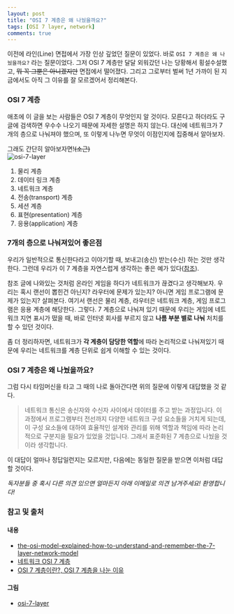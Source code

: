 ```yaml
---
layout: post
title: "OSI 7 계층은 왜 나눴을까요?"
tags: [OSI 7 layer, network]
comments: true
---
```


이전에 라인(Line) 면접에서 가장 인상 깊었던 질문이 있었다. 
바로 `OSI 7 계층은 왜 나눴을까요?` 라는 질문이었다. 
그저 OSI 7 계층만 달달 외워갔던 나는 당황해서 횡설수설했고, ~~뭐 꼭 그뿐은 아니겠지만~~ 면접에서 떨어졌다. 
그리고 그로부터 벌써 1년 가까이 된 지금에서도 아직 그 이유를 잘 모르겠어서 정리해본다. 
 
### OSI 7 계층 
애초에 이 글을 보는 사람들은 OSI 7 계층이 무엇인지 알 것이다. 
모른다고 하더라도 구글에 검색하면 우수수 나오기 때문에 자세한 설명은 하지 않는다. 
대신에 네트워크가 7개의 층으로 나눠져야 했으며, 또 이렇게 나누면 무엇이 이점인지에 집중해서 알아보자.
   
그래도 간단히 알아보자면!~~(소근)~~   
![osi-7-layer](https://miro.medium.com/max/710/0*ksYxut48O7BgVpnC.png)
 
1. 물리 계층
1. 데이터 링크 계층
1. 네트워크 계층 
1. 전송(transport) 계층 
1. 세션 계층
1. 표현(presentation) 계층
1. 응용(application) 계층

### 7개의 층으로 나눠져있어 좋은점 
우리가 일반적으로 통신한다라고 이야기할 때, 보내고(송신) 받는(수신) 하는 것만 생각한다. 
그런데 우리가 이 7 계층을 자연스럽게 생각하는 좋은 예가 있다([참조](https://shlee0882.tistory.com/110)).
   
참조 글에 나와있는 것처럼 온라인 게임을 하다가 네트워크가 끊겼다고 생각해보자. 
우리는 혹시 랜선이 뽑힌건 아닌지? 라우터에 문제가 있는지? 아니면 게임 프로그램에 문제가 있는지? 살펴본다. 
여기서 랜선은 물리 계층, 라우터은 네트워크 계층, 게임 프로그램은 응용 계층에 해당한다. 
그렇다. 
7 계층으로 나눠져 있기 때문에 우리는 게임에 네트워크 지연 표시가 떴을 때, 바로 인터넷 회사를 부르지 않고 **나름 부분 별로 나눠** 처치를 할 수 있던 것이다. 
      
좀 더 정리하자면, 네트워크가 **각 계층이 담당한 역할**에 따라 논리적으로 나눠져있기 때문에 우리는 네트워크를 계층 단위로 쉽게 이해할 수 있는 것이다. 

### OSI 7 계층은 왜 나눴을까요?
그럼 다시 타임머신을 타고 그 때의 나로 돌아간다면 위의 질문에 이렇게 대답했을 것 같다. 

> 네트워크 통신은 송신자와 수신자 사이에서 데이터를 주고 받는 과정입니다. 
> 이 과정에서 프로그램부터 전선까지 다양한 네트워크 구성 요소들을 거치게 되는데, 
> 이 구성 요소들에 대하여 효율적인 설계와 관리를 위해 역할과 책임에 따라 논리적으로 구분지을 필요가 있었을 것입니다. 
> 그래서 표준화된 7 계층으로 나눴을 것이라 생각합니다. 

이 대답이 얼마나 정답일런지는 모르지만, 다음에는 동일한 질문을 받으면 이처럼 대답할 것이다.
      
*독자분들 중 혹시 다른 의견 있으면 얼마든지 아래 이메일로 의견 남겨주세요! 환영합니다!* 


### 참고 및 출처 
#### 내용
* [the-osi-model-explained-how-to-understand-and-remember-the-7-layer-network-model](https://www.networkworld.com/article/3239677/the-osi-model-explained-how-to-understand-and-remember-the-7-layer-network-model.html)
* [네트워크 OSI 7 계층](https://beansberries.tistory.com/entry/%EB%84%A4%ED%8A%B8%EC%9B%8C%ED%81%AC-OSI-7-%EA%B3%84%EC%B8%B5)
* [OSI 7 계층이란?, OSI 7 계층을 나눈 이유](https://shlee0882.tistory.com/110)

#### 그림
* [osi-7-layer](https://medium.com/@xxxamin1314/cu%C3%A1l-es-la-diferencia-entre-modelo-osi-y-modelo-tcp-ip-83829bbd484d)